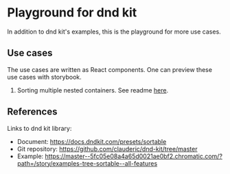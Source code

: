 # Playground for dnd kit

In addition to dnd kit's examples, this is the playground for more use cases.

## Use cases

The use cases are written as React components. One can preview these use cases with storybook.

1. Sorting multiple nested containers. See readme [here](src/components/MultipleNestedContainers/README.md).

## References

Links to dnd kit library:

- Document: https://docs.dndkit.com/presets/sortable
- Git repository: https://github.com/clauderic/dnd-kit/tree/master
- Example: https://master--5fc05e08a4a65d0021ae0bf2.chromatic.com/?path=/story/examples-tree-sortable--all-features
